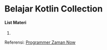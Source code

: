 # Belajar Kotlin Collection
#### List Materi
1. 

Referensi:  [Programmer Zaman Now](https://www.youtube.com/ProgrammerZamanNow)